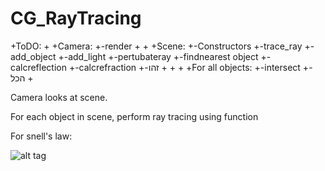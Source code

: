 # CG_RayTracing

+ToDO:
 +
 +Camera:
 +-render
 +
 +
 +Scene:
 +-Constructors
 +-trace_ray
 +-add_object
 +-add_light
 +-pertubateray
 +-findnearest object
 +-calcreflection
 +-calcrefraction
 +-זהו
 +
 +
 +
 +For all objects:
 +-intersect
 +-הכל
 +
 
 
 
 Camera looks at scene. 
 
 For each object in scene, perform ray tracing using function 



For snell's law:

![alt tag](http://i.imgur.com/6loaoVZ.png)
